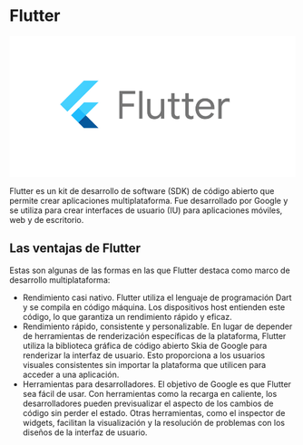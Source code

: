 # Flutter

![](../../static/img/card-logo/flutter-logo.png)

Flutter es un kit de desarrollo de software (SDK) de código abierto que permite crear aplicaciones multiplataforma. Fue desarrollado por Google y se utiliza para crear interfaces de usuario (IU) para aplicaciones móviles, web y de escritorio. 

## Las ventajas de Flutter

Estas son algunas de las formas en las que Flutter destaca como marco de desarrollo multiplataforma:

- Rendimiento casi nativo. Flutter utiliza el lenguaje de programación Dart y se compila en código máquina. Los dispositivos host entienden este código, lo que garantiza un rendimiento rápido y eficaz.
- Rendimiento rápido, consistente y personalizable. En lugar de depender de herramientas de renderización específicas de la plataforma, Flutter utiliza la biblioteca gráfica de código abierto Skia de Google para renderizar la interfaz de usuario. Esto proporciona a los usuarios visuales consistentes sin importar la plataforma que utilicen para acceder a una aplicación. 
- Herramientas para desarrolladores. El objetivo de Google es que Flutter sea fácil de usar. Con herramientas como la recarga en caliente, los desarrolladores pueden previsualizar el aspecto de los cambios de código sin perder el estado. Otras herramientas, como el inspector de widgets, facilitan la visualización y la resolución de problemas con los diseños de la interfaz de usuario.

